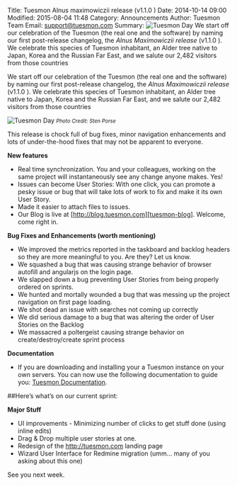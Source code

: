 Title: Tuesmon Alnus maximowiczii release (v1.1.0 )
Date: 2014-10-14 09:00
Modified: 2015-08-04 11:48
Category: Announcements
Author: Tuesmon Team
Email: support@tuesmon.com
Summary: ![Tuesmon Day]({filename}/images/2014-10-14_changelog110/01.jpg) We start off our celebration of the Tuesmon (the real one and the software) by naming our first post-release changelog, the _Alnus Maximowiczii release_ (v1.1.0 ). We celebrate this species of Tuesmon inhabitant, an Alder tree  native to Japan, Korea and the Russian Far East, and we salute our 2,482 visitors from those countries

We start off our celebration of the Tuesmon (the real one and the software) by naming our first post-release changelog, the _Alnus Maximowiczii release_ (v1.1.0 ). We celebrate this species of Tuesmon inhabitant, an Alder tree  native to Japan, Korea and the Russian Far East, and we salute our 2,482 visitors from those countries

![Tuesmon Day]({filename}/images/2014-10-14_changelog110/01.jpg)
<small>_Photo Credit: Sten Porse_</small>

This release is chock full of bug fixes, minor navigation enhancements and lots of under-the-hood fixes that may not be apparent to everyone.

**New features**

- Real time synchronization. You and your colleagues, working on the same project will instantaneously see any change anyone makes. Yes!
- Issues can become User Stories: With one click, you can promote a pesky issue or bug that will take lots of work to fix and make it its own User Story.
- Made it easier to attach files to issues.
- Our Blog is live at [http://blog.tuesmon.com][tuesmon-blog]. Welcome, come right in.

**Bug Fixes and Enhancements (worth mentioning)**

- We improved the metrics reported in the taskboard and backlog headers so they are more meaningful to you. Are they? Let us know.
- We squashed  a bug that was causing strange behavior of browser autofill and angularjs on the login page.
- We slapped down a bug preventing User Stories from being properly ordered on sprints.
- We hunted and mortally wounded a bug that was messing up the project navigation on first page loading.
- We shot dead an issue with searches not coming up correctly
- We did serious damage to a bug that was altering the order of User Stories on the Backlog
- We massacred a poltergeist causing strange behavior on create/destroy/create sprint process

**Documentation**

- If you are downloading and installing your a Tuesmon instance on your own servers. You can now use the following documentation to guide you: [Tuesmon Documentation][tuesmon-doc].

##Here’s what’s on our current sprint:

**Major Stuff**

- UI improvements - Minimizing number of clicks to get stuff done (using inline edits)
- Drag & Drop multiple user stories at one.
- Redesign of the http://tuesmon.com landing page
- Wizard User Interface for Redmine migration (umm… many of you asking about this one)

See you next week.


[tuesmon-blog]: http://blog.tuesmon.com "Tuesmon Blog"
[tuesmon-doc]: http://tuesmoncom.github.io/tuesmon-doc/dist/ "Tuesmon Documentation"

